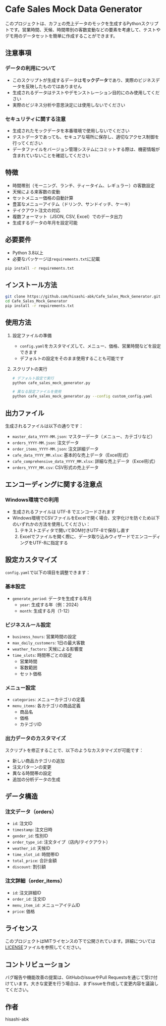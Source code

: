 # Cafe Sales Mock Data Generator

このプロジェクトは、カフェの売上データのモックを生成するPythonスクリプトです。営業時間、天候、時間帯別の客数変動などの要素を考慮して、テストやデモ用のデータセットを簡単に作成することができます。

## 注意事項

### データの利用について

- このスクリプトが生成するデータは**モックデータ**であり、実際のビジネスデータを反映したものではありません
- 生成されるデータはテストやデモンストレーション目的にのみ使用してください
- 実際のビジネス分析や意思決定には使用しないでください

### セキュリティに関する注意

- 生成されたモックデータを本番環境で使用しないでください
- テストデータであっても、セキュアな場所に保存し、適切なアクセス制御を行ってください
- データファイルをバージョン管理システムにコミットする際は、機密情報が含まれていないことを確認してください

## 特徴

- 時間帯別（モーニング、ランチ、ティータイム、レギュラー）の客数設定
- 天候による来客数の変動
- セットメニュー価格の自動計算
- 豊富なメニューアイテム（ドリンク、サンドイッチ、ケーキ）
- テイクアウト注文の対応
- 複数フォーマット（JSON, CSV, Excel）でのデータ出力
- 生成するデータの年月を設定可能

## 必要要件

- Python 3.8以上
- 必要なパッケージは`requirements.txt`に記載

```bash
pip install -r requirements.txt
```

## インストール方法

```bash
git clone https://github.com/hisashi-abk/Cafe_Sales_Mock_Generator.git
cd Cafe_Sales_Mock_Generator
pip install -r requirements.txt
```

## 使用方法

1. 設定ファイルの準備
   - `config.yaml`をカスタマイズして、メニュー、価格、営業時間などを設定できます
   - デフォルトの設定をそのまま使用することも可能です

2. スクリプトの実行

   ```bash
   # デフォルト設定で実行
   python cafe_sales_mock_generator.py

   # 異なる設定ファイルを使用
   python cafe_sales_mock_generator.py --config custom_config.yaml
   ```

## 出力ファイル

生成されるファイルは以下の通りです：

- `master_data_YYYY-MM.json`: マスターデータ（メニュー、カテゴリなど）
- `orders_YYYY-MM.json`: 注文データ
- `order_items_YYYY-MM.json`: 注文詳細データ
- `cafe_data_YYYY_MM.xlsx`: 基本的な売上データ（Excel形式）
- `cafe_comprehensive_data_YYYY_MM.xlsx`: 詳細な売上データ（Excel形式）
- `orders_YYYY_MM.csv`: CSV形式の売上データ

## エンコーディングに関する注意点

### Windows環境での利用

- 生成されるファイルは UTF-8 でエンコードされます
- Windows環境でCSVファイルをExcelで開く場合、文字化けを防ぐため以下のいずれかの方法を使用してください：
  1. テキストエディタで開いてBOM付きUTF-8で保存し直す
  2. Excelでファイルを開く際に、データ取り込みウィザードでエンコーディングをUTF-8に指定する

## 設定カスタマイズ

`config.yaml`で以下の項目を調整できます：

### 基本設定

- `generate_period`: データを生成する年月
  - `year`: 生成する年（例：2024）
  - `month`: 生成する月（1-12）

### ビジネスルール設定

- `business_hours`: 営業時間の設定
- `max_daily_customers`: 1日の最大客数
- `weather_factors`: 天候による影響度
- `time_slots`: 時間帯ごとの設定
  - 営業時間
  - 客数範囲
  - セット価格

### メニュー設定

- `categories`: メニューカテゴリの定義
- `menu_items`: 各カテゴリの商品定義
  - 商品名
  - 価格
  - カテゴリID

### 出力データのカスタマイズ

スクリプトを修正することで、以下のようなカスタマイズが可能です：

- 新しい商品カテゴリの追加
- 注文パターンの変更
- 異なる時間帯の設定
- 追加の分析データの生成

## データ構造

### 注文データ（orders）

- `id`: 注文ID
- `timestamp`: 注文日時
- `gender_id`: 性別ID
- `order_type_id`: 注文タイプ（店内/テイクアウト）
- `weather_id`: 天候ID
- `time_slot_id`: 時間帯ID
- `total_price`: 合計金額
- `discount`: 割引額

### 注文詳細（order_items）

- `id`: 注文詳細ID
- `order_id`: 注文ID
- `menu_item_id`: メニューアイテムID
- `price`: 価格

## ライセンス

このプロジェクトはMITライセンスの下で公開されています。詳細については[LICENSE](LICENSE)ファイルを参照してください。

## コントリビューション

バグ報告や機能改善の提案は、GitHubのIssueやPull Requestsを通じて受け付けています。大きな変更を行う場合は、まずissueを作成して変更内容を議論してください。

## 作者

hisashi-abk
